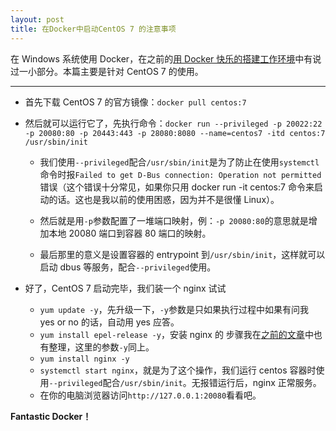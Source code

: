 ```yaml
---
layout: post
title: 在Docker中启动CentOS 7 的注意事项
---
```


在 Windows 系统使用 Docker，在之前的[用 Docker 快乐的搭建工作环境](../Post2-Prepare-Dev-Environment-with-Docker)中有说过一小部分。本篇主要是针对 CentOS 7 的使用。

---

- 首先下载 CentOS 7 的官方镜像：`docker pull centos:7`

- 然后就可以运行它了，先执行命令：`docker run --privileged -p 20022:22 -p 20080:80 -p 20443:443 -p 28080:8080 --name=centos7 -itd centos:7 /usr/sbin/init`

  - 我们使用`--privileged`配合`/usr/sbin/init`是为了防止在使用`systemctl`命令时报`Failed to get D-Bus connection: Operation not permitted`错误（这个错误十分常见，如果你只用 docker run -it centos:7 命令来启动的话。这也是我以前的使用困惑，因为并不是很懂 Linux）。

  - 然后就是用`-p`参数配置了一堆端口映射，例：`-p 20080:80`的意思就是增加本地 20080 端口到容器 80 端口的映射。

  - 最后那里的意义是设置容器的 entrypoint 到`/usr/sbin/init`，这样就可以启动 dbus 等服务，配合`--privileged`使用。

- 好了，CentOS 7 启动完毕，我们装一个 nginx 试试

  - `yum update -y`，先升级一下，`-y`参数是只如果执行过程中如果有问我 yes or no 的话，自动用 yes 应答。
  - `yum install epel-release -y`，安装 nginx 的 步骤我在[之前的文章](./Setup-nginx-on-new-installed-CentOS7)中也有整理，这里的参数`-y`同上。
  - `yum install nginx -y`
  - `systemctl start nginx`，就是为了这个操作，我们运行 centos 容器时使用`--privileged`配合`/usr/sbin/init`。无报错运行后，nginx 正常服务。
  - 在你的电脑浏览器访问`http://127.0.0.1:20080`看看吧。

**Fantastic Docker！**
